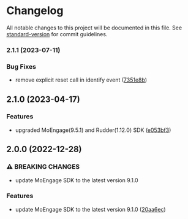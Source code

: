 # Changelog

All notable changes to this project will be documented in this file. See [standard-version](https://github.com/conventional-changelog/standard-version) for commit guidelines.

### 2.1.1 (2023-07-11)


### Bug Fixes

* remove explicit reset call in identify event ([7351e8b](https://github.com/rudderlabs/rudder-integration-moengage-ios/commit/7351e8b44556ba83492faba5042523a6df70ee6d))

## 2.1.0 (2023-04-17)


### Features

* upgraded MoEngage(9.5.1) and Rudder(1.12.0) SDK ([e053bf3](https://github.com/rudderlabs/rudder-integration-moengage-ios/commit/e053bf38cdca527663104f5629a4553f931bfec0))

## 2.0.0 (2022-12-28)


### ⚠ BREAKING CHANGES

* update MoEngage SDK to the latest version 9.1.0

### Features

* update MoEngage SDK to the latest version 9.1.0 ([20aa6ec](https://github.com/rudderlabs/rudder-integration-moengage-ios/commit/20aa6ec2c295df671ac2603bd97dbad326ea2dc0))
